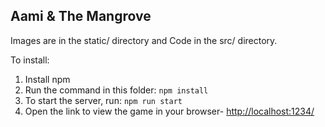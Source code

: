 ## Aami & The Mangrove

Images are in the static/ directory and Code in the src/ directory.

To install:
1. Install npm
2. Run the command in this folder: `npm install` 
3. To start the server, run: `npm run start`
4. Open the link to view the game in your browser- [http://localhost:1234/](http://localhost:1234/)

